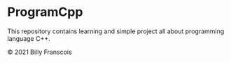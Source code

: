 # ProgramCpp
This repository contains learning and simple project all about programming language C++.

© 2021 Billy Franscois
